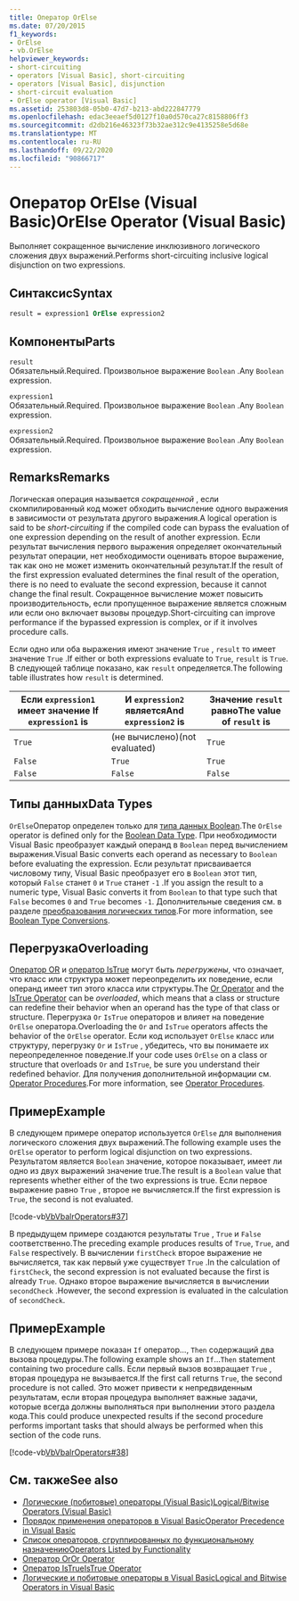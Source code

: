 ```yaml
---
title: Оператор OrElse
ms.date: 07/20/2015
f1_keywords:
- OrElse
- vb.OrElse
helpviewer_keywords:
- short-circuiting
- operators [Visual Basic], short-circuiting
- operators [Visual Basic], disjunction
- short-circuit evaluation
- OrElse operator [Visual Basic]
ms.assetid: 253803d8-05b0-47d7-b213-abd222847779
ms.openlocfilehash: edac3eeaef5d0127f10a0d570ca27c8158806ff3
ms.sourcegitcommit: d2db216e46323f73b32ae312c9e4135258e5d68e
ms.translationtype: MT
ms.contentlocale: ru-RU
ms.lasthandoff: 09/22/2020
ms.locfileid: "90866717"
---
```

# <a name="orelse-operator-visual-basic"></a><span data-ttu-id="74379-102">Оператор OrElse (Visual Basic)</span><span class="sxs-lookup"><span data-stu-id="74379-102">OrElse Operator (Visual Basic)</span></span>

<span data-ttu-id="74379-103">Выполняет сокращенное вычисление инклюзивного логического сложения двух выражений.</span><span class="sxs-lookup"><span data-stu-id="74379-103">Performs short-circuiting inclusive logical disjunction on two expressions.</span></span>  
  
## <a name="syntax"></a><span data-ttu-id="74379-104">Синтаксис</span><span class="sxs-lookup"><span data-stu-id="74379-104">Syntax</span></span>  
  
```vb
result = expression1 OrElse expression2  
```  
  
## <a name="parts"></a><span data-ttu-id="74379-105">Компоненты</span><span class="sxs-lookup"><span data-stu-id="74379-105">Parts</span></span>  

 `result`  
 <span data-ttu-id="74379-106">Обязательный.</span><span class="sxs-lookup"><span data-stu-id="74379-106">Required.</span></span> <span data-ttu-id="74379-107">Произвольное выражение `Boolean` .</span><span class="sxs-lookup"><span data-stu-id="74379-107">Any `Boolean` expression.</span></span>  
  
 `expression1`  
 <span data-ttu-id="74379-108">Обязательный.</span><span class="sxs-lookup"><span data-stu-id="74379-108">Required.</span></span> <span data-ttu-id="74379-109">Произвольное выражение `Boolean` .</span><span class="sxs-lookup"><span data-stu-id="74379-109">Any `Boolean` expression.</span></span>  
  
 `expression2`  
 <span data-ttu-id="74379-110">Обязательный.</span><span class="sxs-lookup"><span data-stu-id="74379-110">Required.</span></span> <span data-ttu-id="74379-111">Произвольное выражение `Boolean` .</span><span class="sxs-lookup"><span data-stu-id="74379-111">Any `Boolean` expression.</span></span>  
  
## <a name="remarks"></a><span data-ttu-id="74379-112">Remarks</span><span class="sxs-lookup"><span data-stu-id="74379-112">Remarks</span></span>  

 <span data-ttu-id="74379-113">Логическая операция называется *сокращенной* , если скомпилированный код может обходить вычисление одного выражения в зависимости от результата другого выражения.</span><span class="sxs-lookup"><span data-stu-id="74379-113">A logical operation is said to be *short-circuiting* if the compiled code can bypass the evaluation of one expression depending on the result of another expression.</span></span> <span data-ttu-id="74379-114">Если результат вычисления первого выражения определяет окончательный результат операции, нет необходимости оценивать второе выражение, так как оно не может изменить окончательный результат.</span><span class="sxs-lookup"><span data-stu-id="74379-114">If the result of the first expression evaluated determines the final result of the operation, there is no need to evaluate the second expression, because it cannot change the final result.</span></span> <span data-ttu-id="74379-115">Сокращенное вычисление может повысить производительность, если пропущенное выражение является сложным или если оно включает вызовы процедур.</span><span class="sxs-lookup"><span data-stu-id="74379-115">Short-circuiting can improve performance if the bypassed expression is complex, or if it involves procedure calls.</span></span>  
  
 <span data-ttu-id="74379-116">Если одно или оба выражения имеют значение `True` , `result` то имеет значение `True` .</span><span class="sxs-lookup"><span data-stu-id="74379-116">If either or both expressions evaluate to `True`, `result` is `True`.</span></span> <span data-ttu-id="74379-117">В следующей таблице показано, как `result` определяется.</span><span class="sxs-lookup"><span data-stu-id="74379-117">The following table illustrates how `result` is determined.</span></span>  
  
|<span data-ttu-id="74379-118">Если `expression1` имеет значение </span><span class="sxs-lookup"><span data-stu-id="74379-118">If `expression1` is</span></span>|<span data-ttu-id="74379-119">И `expression2` является</span><span class="sxs-lookup"><span data-stu-id="74379-119">And `expression2` is</span></span>|<span data-ttu-id="74379-120">Значение `result` равно</span><span class="sxs-lookup"><span data-stu-id="74379-120">The value of `result` is</span></span>|  
|-------------------------|--------------------------|------------------------------|  
|`True`|<span data-ttu-id="74379-121">(не вычислено)</span><span class="sxs-lookup"><span data-stu-id="74379-121">(not evaluated)</span></span>|`True`|  
|`False`|`True`|`True`|  
|`False`|`False`|`False`|  
  
## <a name="data-types"></a><span data-ttu-id="74379-122">Типы данных</span><span class="sxs-lookup"><span data-stu-id="74379-122">Data Types</span></span>  

 <span data-ttu-id="74379-123">`OrElse`Оператор определен только для [типа данных Boolean](../data-types/boolean-data-type.md).</span><span class="sxs-lookup"><span data-stu-id="74379-123">The `OrElse` operator is defined only for the [Boolean Data Type](../data-types/boolean-data-type.md).</span></span> <span data-ttu-id="74379-124">При необходимости Visual Basic преобразует каждый операнд в `Boolean` перед вычислением выражения.</span><span class="sxs-lookup"><span data-stu-id="74379-124">Visual Basic converts each operand as necessary to `Boolean` before evaluating the expression.</span></span> <span data-ttu-id="74379-125">Если результат присваивается числовому типу, Visual Basic преобразует его в `Boolean` этот тип, который `False` станет `0` и `True` станет `-1` .</span><span class="sxs-lookup"><span data-stu-id="74379-125">If you assign the result to a numeric type, Visual Basic converts it from `Boolean` to that type such that `False` becomes `0` and `True` becomes `-1`.</span></span>
<span data-ttu-id="74379-126">Дополнительные сведения см. в разделе [преобразования логических типов](../data-types/boolean-data-type.md#type-conversions).</span><span class="sxs-lookup"><span data-stu-id="74379-126">For more information, see [Boolean Type Conversions](../data-types/boolean-data-type.md#type-conversions).</span></span>
  
## <a name="overloading"></a><span data-ttu-id="74379-127">Перегрузка</span><span class="sxs-lookup"><span data-stu-id="74379-127">Overloading</span></span>  

 <span data-ttu-id="74379-128">[Оператор OR](or-operator.md) и [оператор IsTrue](istrue-operator.md) могут быть *перегружены*, что означает, что класс или структура может переопределить их поведение, если операнд имеет тип этого класса или структуры.</span><span class="sxs-lookup"><span data-stu-id="74379-128">The [Or Operator](or-operator.md) and the [IsTrue Operator](istrue-operator.md) can be *overloaded*, which means that a class or structure can redefine their behavior when an operand has the type of that class or structure.</span></span> <span data-ttu-id="74379-129">Перегрузка `Or` `IsTrue` операторов и влияет на поведение `OrElse` оператора.</span><span class="sxs-lookup"><span data-stu-id="74379-129">Overloading the `Or` and `IsTrue` operators affects the behavior of the `OrElse` operator.</span></span> <span data-ttu-id="74379-130">Если код использует `OrElse` класс или структуру, перегрузку `Or` и `IsTrue` , убедитесь, что вы понимаете их переопределенное поведение.</span><span class="sxs-lookup"><span data-stu-id="74379-130">If your code uses `OrElse` on a class or structure that overloads `Or` and `IsTrue`, be sure you understand their redefined behavior.</span></span> <span data-ttu-id="74379-131">Для получения дополнительной информации см. [Operator Procedures](../../programming-guide/language-features/procedures/operator-procedures.md).</span><span class="sxs-lookup"><span data-stu-id="74379-131">For more information, see [Operator Procedures](../../programming-guide/language-features/procedures/operator-procedures.md).</span></span>  
  
## <a name="example"></a><span data-ttu-id="74379-132">Пример</span><span class="sxs-lookup"><span data-stu-id="74379-132">Example</span></span>  

 <span data-ttu-id="74379-133">В следующем примере оператор используется `OrElse` для выполнения логического сложения двух выражений.</span><span class="sxs-lookup"><span data-stu-id="74379-133">The following example uses the `OrElse` operator to perform logical disjunction on two expressions.</span></span> <span data-ttu-id="74379-134">Результатом является `Boolean` значение, которое показывает, имеет ли одно из двух выражений значение true.</span><span class="sxs-lookup"><span data-stu-id="74379-134">The result is a `Boolean` value that represents whether either of the two expressions is true.</span></span> <span data-ttu-id="74379-135">Если первое выражение равно `True` , второе не вычисляется.</span><span class="sxs-lookup"><span data-stu-id="74379-135">If the first expression is `True`, the second is not evaluated.</span></span>  
  
 [!code-vb[VbVbalrOperators#37](~/samples/snippets/visualbasic/VS_Snippets_VBCSharp/VbVbalrOperators/VB/Class1.vb#37)]  
  
 <span data-ttu-id="74379-136">В предыдущем примере создаются результаты `True` , `True` и `False` соответственно.</span><span class="sxs-lookup"><span data-stu-id="74379-136">The preceding example produces results of `True`, `True`, and `False` respectively.</span></span> <span data-ttu-id="74379-137">В вычислении `firstCheck` второе выражение не вычисляется, так как первый уже существует `True` .</span><span class="sxs-lookup"><span data-stu-id="74379-137">In the calculation of `firstCheck`, the second expression is not evaluated because the first is already `True`.</span></span> <span data-ttu-id="74379-138">Однако второе выражение вычисляется в вычислении `secondCheck` .</span><span class="sxs-lookup"><span data-stu-id="74379-138">However, the second expression is evaluated in the calculation of `secondCheck`.</span></span>  
  
## <a name="example"></a><span data-ttu-id="74379-139">Пример</span><span class="sxs-lookup"><span data-stu-id="74379-139">Example</span></span>  

 <span data-ttu-id="74379-140">В следующем примере показан `If` оператор..., `Then` содержащий два вызова процедуры.</span><span class="sxs-lookup"><span data-stu-id="74379-140">The following example shows an `If`...`Then` statement containing two procedure calls.</span></span> <span data-ttu-id="74379-141">Если первый вызов возвращает `True` , вторая процедура не вызывается.</span><span class="sxs-lookup"><span data-stu-id="74379-141">If the first call returns `True`, the second procedure is not called.</span></span> <span data-ttu-id="74379-142">Это может привести к непредвиденным результатам, если вторая процедура выполняет важные задачи, которые всегда должны выполняться при выполнении этого раздела кода.</span><span class="sxs-lookup"><span data-stu-id="74379-142">This could produce unexpected results if the second procedure performs important tasks that should always be performed when this section of the code runs.</span></span>  
  
 [!code-vb[VbVbalrOperators#38](~/samples/snippets/visualbasic/VS_Snippets_VBCSharp/VbVbalrOperators/VB/Class1.vb#38)]  
  
## <a name="see-also"></a><span data-ttu-id="74379-143">См. также</span><span class="sxs-lookup"><span data-stu-id="74379-143">See also</span></span>

- [<span data-ttu-id="74379-144">Логические (побитовые) операторы (Visual Basic)</span><span class="sxs-lookup"><span data-stu-id="74379-144">Logical/Bitwise Operators (Visual Basic)</span></span>](logical-bitwise-operators.md)
- [<span data-ttu-id="74379-145">Порядок применения операторов в Visual Basic</span><span class="sxs-lookup"><span data-stu-id="74379-145">Operator Precedence in Visual Basic</span></span>](operator-precedence.md)
- [<span data-ttu-id="74379-146">Список операторов, сгруппированных по функциональному назначению</span><span class="sxs-lookup"><span data-stu-id="74379-146">Operators Listed by Functionality</span></span>](operators-listed-by-functionality.md)
- [<span data-ttu-id="74379-147">Оператор Or</span><span class="sxs-lookup"><span data-stu-id="74379-147">Or Operator</span></span>](or-operator.md)
- [<span data-ttu-id="74379-148">Оператор IsTrue</span><span class="sxs-lookup"><span data-stu-id="74379-148">IsTrue Operator</span></span>](istrue-operator.md)
- [<span data-ttu-id="74379-149">Логические и побитовые операторы в Visual Basic</span><span class="sxs-lookup"><span data-stu-id="74379-149">Logical and Bitwise Operators in Visual Basic</span></span>](../../programming-guide/language-features/operators-and-expressions/logical-and-bitwise-operators.md)

